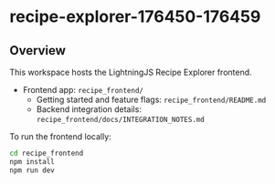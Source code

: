 # recipe-explorer-176450-176459

## Overview
This workspace hosts the LightningJS Recipe Explorer frontend.

- Frontend app: `recipe_frontend/`
  - Getting started and feature flags: `recipe_frontend/README.md`
  - Backend integration details: `recipe_frontend/docs/INTEGRATION_NOTES.md`

To run the frontend locally:
```sh
cd recipe_frontend
npm install
npm run dev
```